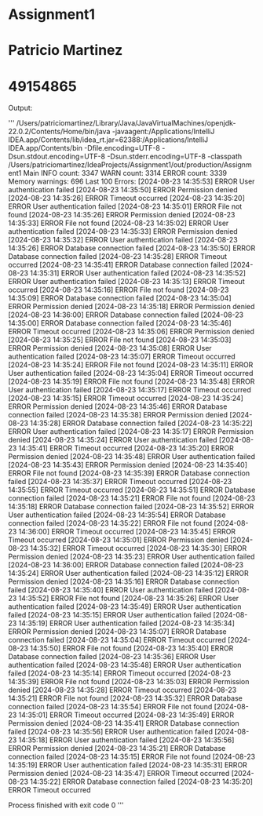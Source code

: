 # Assignment1
# Patricio Martinez
# 49154865

Output:

''' /Users/patriciomartinez/Library/Java/JavaVirtualMachines/openjdk-22.0.2/Contents/Home/bin/java -javaagent:/Applications/IntelliJ IDEA.app/Contents/lib/idea_rt.jar=62388:/Applications/IntelliJ IDEA.app/Contents/bin -Dfile.encoding=UTF-8 -Dsun.stdout.encoding=UTF-8 -Dsun.stderr.encoding=UTF-8 -classpath /Users/patriciomartinez/IdeaProjects/Assignment1/out/production/Assignment1 Main
INFO count: 3347
WARN count: 3314
ERROR count: 3339
Memory warnings: 696
Last 100 Errors:
[2024-08-23 14:35:53] ERROR User authentication failed
[2024-08-23 14:35:50] ERROR Permission denied
[2024-08-23 14:35:26] ERROR Timeout occurred
[2024-08-23 14:35:20] ERROR User authentication failed
[2024-08-23 14:35:01] ERROR File not found
[2024-08-23 14:35:26] ERROR Permission denied
[2024-08-23 14:35:33] ERROR File not found
[2024-08-23 14:35:02] ERROR User authentication failed
[2024-08-23 14:35:33] ERROR Permission denied
[2024-08-23 14:35:32] ERROR User authentication failed
[2024-08-23 14:35:26] ERROR Database connection failed
[2024-08-23 14:35:50] ERROR Database connection failed
[2024-08-23 14:35:28] ERROR Timeout occurred
[2024-08-23 14:35:41] ERROR Database connection failed
[2024-08-23 14:35:31] ERROR User authentication failed
[2024-08-23 14:35:52] ERROR User authentication failed
[2024-08-23 14:35:13] ERROR Timeout occurred
[2024-08-23 14:35:16] ERROR File not found
[2024-08-23 14:35:09] ERROR Database connection failed
[2024-08-23 14:35:04] ERROR Permission denied
[2024-08-23 14:35:18] ERROR Permission denied
[2024-08-23 14:36:00] ERROR Database connection failed
[2024-08-23 14:35:00] ERROR Database connection failed
[2024-08-23 14:35:46] ERROR Timeout occurred
[2024-08-23 14:35:06] ERROR Permission denied
[2024-08-23 14:35:25] ERROR File not found
[2024-08-23 14:35:03] ERROR Permission denied
[2024-08-23 14:35:08] ERROR User authentication failed
[2024-08-23 14:35:07] ERROR Timeout occurred
[2024-08-23 14:35:24] ERROR File not found
[2024-08-23 14:35:11] ERROR User authentication failed
[2024-08-23 14:35:04] ERROR Timeout occurred
[2024-08-23 14:35:19] ERROR File not found
[2024-08-23 14:35:48] ERROR User authentication failed
[2024-08-23 14:35:17] ERROR Timeout occurred
[2024-08-23 14:35:15] ERROR Timeout occurred
[2024-08-23 14:35:24] ERROR Permission denied
[2024-08-23 14:35:46] ERROR Database connection failed
[2024-08-23 14:35:38] ERROR Permission denied
[2024-08-23 14:35:28] ERROR Database connection failed
[2024-08-23 14:35:22] ERROR User authentication failed
[2024-08-23 14:35:17] ERROR Permission denied
[2024-08-23 14:35:24] ERROR User authentication failed
[2024-08-23 14:35:41] ERROR Timeout occurred
[2024-08-23 14:35:20] ERROR Permission denied
[2024-08-23 14:35:48] ERROR User authentication failed
[2024-08-23 14:35:43] ERROR Permission denied
[2024-08-23 14:35:40] ERROR File not found
[2024-08-23 14:35:39] ERROR Database connection failed
[2024-08-23 14:35:37] ERROR Timeout occurred
[2024-08-23 14:35:55] ERROR Timeout occurred
[2024-08-23 14:35:51] ERROR Database connection failed
[2024-08-23 14:35:21] ERROR File not found
[2024-08-23 14:35:18] ERROR Database connection failed
[2024-08-23 14:35:52] ERROR User authentication failed
[2024-08-23 14:35:54] ERROR Database connection failed
[2024-08-23 14:35:22] ERROR File not found
[2024-08-23 14:36:00] ERROR Timeout occurred
[2024-08-23 14:35:45] ERROR Timeout occurred
[2024-08-23 14:35:01] ERROR Permission denied
[2024-08-23 14:35:32] ERROR Timeout occurred
[2024-08-23 14:35:30] ERROR Permission denied
[2024-08-23 14:35:23] ERROR User authentication failed
[2024-08-23 14:36:00] ERROR Database connection failed
[2024-08-23 14:35:24] ERROR User authentication failed
[2024-08-23 14:35:12] ERROR Permission denied
[2024-08-23 14:35:16] ERROR Database connection failed
[2024-08-23 14:35:40] ERROR User authentication failed
[2024-08-23 14:35:52] ERROR File not found
[2024-08-23 14:35:26] ERROR User authentication failed
[2024-08-23 14:35:49] ERROR User authentication failed
[2024-08-23 14:35:15] ERROR User authentication failed
[2024-08-23 14:35:19] ERROR User authentication failed
[2024-08-23 14:35:34] ERROR Permission denied
[2024-08-23 14:35:07] ERROR Database connection failed
[2024-08-23 14:35:04] ERROR Timeout occurred
[2024-08-23 14:35:50] ERROR File not found
[2024-08-23 14:35:40] ERROR Database connection failed
[2024-08-23 14:35:36] ERROR User authentication failed
[2024-08-23 14:35:48] ERROR User authentication failed
[2024-08-23 14:35:14] ERROR Timeout occurred
[2024-08-23 14:35:39] ERROR File not found
[2024-08-23 14:35:03] ERROR Permission denied
[2024-08-23 14:35:28] ERROR Timeout occurred
[2024-08-23 14:35:21] ERROR File not found
[2024-08-23 14:35:32] ERROR Database connection failed
[2024-08-23 14:35:54] ERROR File not found
[2024-08-23 14:35:01] ERROR Timeout occurred
[2024-08-23 14:35:49] ERROR Permission denied
[2024-08-23 14:35:41] ERROR Database connection failed
[2024-08-23 14:35:56] ERROR User authentication failed
[2024-08-23 14:35:18] ERROR User authentication failed
[2024-08-23 14:35:56] ERROR Permission denied
[2024-08-23 14:35:21] ERROR Database connection failed
[2024-08-23 14:35:15] ERROR File not found
[2024-08-23 14:35:19] ERROR User authentication failed
[2024-08-23 14:35:31] ERROR Permission denied
[2024-08-23 14:35:47] ERROR Timeout occurred
[2024-08-23 14:35:22] ERROR Database connection failed
[2024-08-23 14:35:20] ERROR Timeout occurred

Process finished with exit code 0
'''
